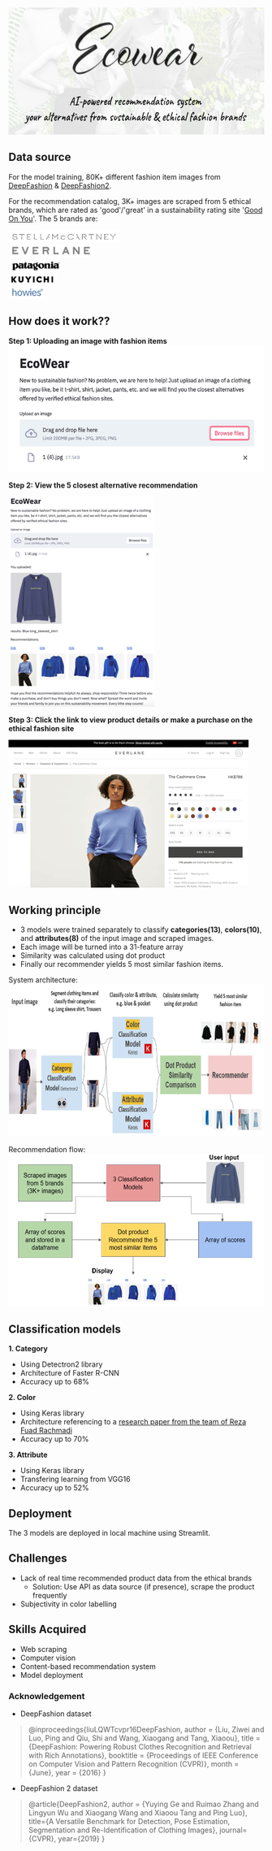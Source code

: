 <img src='images/cover.png' height=250>
 
## Data source
 For the model training, 80K+ different fashion item images from [DeepFashion](http://mmlab.ie.cuhk.edu.hk/projects/DeepFashion.html) & [DeepFashion2](https://github.com/switchablenorms/DeepFashion2).
 
 For the recommendation catalog, 3K+ images are scraped from 5 ethical brands, which are rated as 'good'/'great' in a sustainability rating site '[Good On You](https://goodonyou.eco/)'. The 5 brands are:
 
 [<img src='images/stella.jpg' height=25>](https://www.stellamccartney.com/)<br>
 [<img src='images/everlane.jpg' height=25>](https://www.everlane.com/)<br>
 [<img src='images/patagonia.jpg' height=28>](https://www.patagonia.com/home/)<br>
 [<img src='images/kuyichi.jpg' height=20>](https://kuyichi.com/)<br>
 [<img src='images/howies.jpg' height=25>](https://howies.co.uk/)<br>


## How does it work??
 **Step 1: Uploading an image with fashion items**  
 <img src='images/step1.png' height=250>
 
 **Step 2: View the 5 closest alternative recommendation**
 
 <img src='images/step2.png'>
 
 **Step 3: Click the link to view product details or make a purchase on the ethical fashion site**
 
 <img src='images/step3.png'>


## Working principle
 - 3 models were trained separately to classify **categories(13)**, **colors(10)**, and **attributes(8)** of the input image and scraped images. 
 - Each image will be turned into a 31-feature array
 - Similarity was calculated using dot product
 - Finally our recommender yields 5 most similar fashion items.
 
 System architecture:<br>
 <img src='images/system_architecture.png' height=300>
 
 Recommendation flow:<br>
 <img src='images/recommendation.png' height=300>


## Classification models
**1. Category**
- Using Detectron2 library
- Architecture of Faster R-CNN
- Accuracy up to 68%

**2. Color**
- Using Keras library
- Architecture referencing to a [research paper from the team of Reza Fuad Rachmadi](https://arxiv.org/pdf/1510.07391.pdf)
- Accuracy up to 70%

**3. Attribute**
- Using Keras library
- Transfering learning from VGG16
- Accuracy up to 52%


## Deployment
 The 3 models are deployed in local machine using Streamlit.


## Challenges
- Lack of real time recommended product data from the ethical brands
  - Solution: Use API as data source (if presence), scrape the product frequently
- Subjectivity in color labelling


## Skills Acquired
- Web scraping
- Computer vision
- Content-based recommendation system
- Model deployment


### Acknowledgement
 - DeepFashion dataset
 > @inproceedings{liuLQWTcvpr16DeepFashion,
 author = {Liu, Ziwei and Luo, Ping and Qiu, Shi and Wang, Xiaogang and Tang, Xiaoou},
 title = {DeepFashion: Powering Robust Clothes Recognition and Retrieval with Rich Annotations},
 booktitle = {Proceedings of IEEE Conference on Computer Vision and Pattern Recognition (CVPR)},
 month = {June}, year = {2016}  }
 - DeepFashion 2 dataset
 > @article{DeepFashion2,
  author = {Yuying Ge and Ruimao Zhang and Lingyun Wu and Xiaogang Wang and Xiaoou Tang and Ping Luo},
  title={A Versatile Benchmark for Detection, Pose Estimation, Segmentation and Re-Identification of Clothing Images},
  journal={CVPR},   year={2019} }

